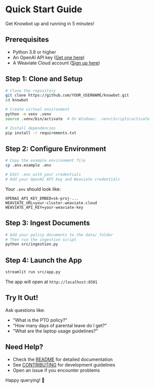 # Quick Start Guide

Get Knowbot up and running in 5 minutes!

## Prerequisites

- Python 3.8 or higher
- An OpenAI API key ([Get one here](https://platform.openai.com/api-keys))
- A Weaviate Cloud account ([Sign up here](https://console.weaviate.cloud/))

## Step 1: Clone and Setup

```bash
# Clone the repository
git clone https://github.com/YOUR_USERNAME/knowbot.git
cd knowbot

# Create virtual environment
python -m venv .venv
source .venv/bin/activate  # On Windows: .venv\Scripts\activate

# Install dependencies
pip install -r requirements.txt
```

## Step 2: Configure Environment

```bash
# Copy the example environment file
cp .env.example .env

# Edit .env with your credentials
# Add your OpenAI API key and Weaviate credentials
```

Your `.env` should look like:
```env
OPENAI_API_KEY_EMBED=sk-proj-...
WEAVIATE_URL=your-cluster.weaviate.cloud
WEAVIATE_API_KEY=your-weaviate-key
```

## Step 3: Ingest Documents

```bash
# Add your policy documents to the data/ folder
# Then run the ingestion script
python src/ingestion.py
```

## Step 4: Launch the App

```bash
streamlit run src/app.py
```

The app will open at `http://localhost:8501`

## Try It Out!

Ask questions like:
- "What is the PTO policy?"
- "How many days of parental leave do I get?"
- "What are the laptop usage guidelines?"

## Need Help?

- Check the [README](README.md) for detailed documentation
- See [CONTRIBUTING](CONTRIBUTING.md) for development guidelines
- Open an issue if you encounter problems

Happy querying! 🚀
